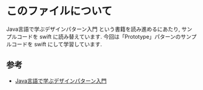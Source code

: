 # このファイルについて

Java言語で学ぶデザインパターン入門 という書籍を読み進めるにあたり,
サンプルコードを swift に読み替えています.
今回は「Prototype」パターンのサンプルコードを swift にして学習しています.

## 参考

- [Java言語で学ぶデザインパターン入門](https://www.hyuki.com/dp/)
